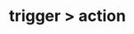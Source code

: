 ---
title: trigger > action
redirect_to: https://ucfopen.github.io/Obojobo-Docs/releases/v3.4.0/developers/obo_nodes/action
---
